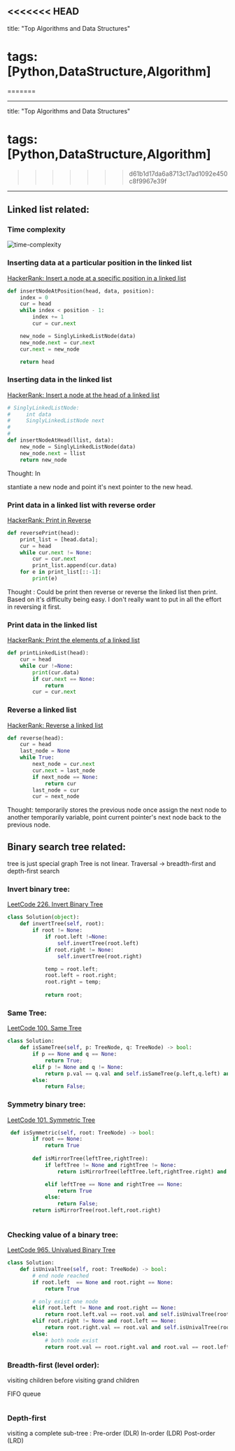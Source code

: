 <<<<<<< HEAD
---
title:  "Top Algorithms and Data Structures"
# tags: [Python,DataStructure,Algorithm] 
=======

---
title:  "Top Algorithms and Data Structures"
# tags: [Python,DataStructure,Algorithm]
>>>>>>> d61b1d17da6a8713c17ad1092e450c8f9967e39f
---

## Linked list related:

### Time complexity
![time-complexity](https://i.stack.imgur.com/SpCcj.png)

### Inserting data at a particular position in the linked list
[HackerRank: Insert a node at a specific position in a linked list](https://www.hackerrank.com/challenges/insert-a-node-at-a-specific-position-in-a-linked-list/problem)

```py
def insertNodeAtPosition(head, data, position):
    index = 0
    cur = head
    while index < position - 1:
        index += 1
        cur = cur.next

    new_node = SinglyLinkedListNode(data)
    new_node.next = cur.next
    cur.next = new_node

    return head
```

### Inserting data in the linked list

[HackerRank: Insert a node at the head of a linked list](https://www.hackerrank.com/challenges/insert-a-node-at-the-head-of-a-linked-list/problem)

```py
# SinglyLinkedListNode:
#     int data
#     SinglyLinkedListNode next
#
#
def insertNodeAtHead(llist, data):
    new_node = SinglyLinkedListNode(data)
    new_node.next = llist
    return new_node
```

Thought: In




stantiate a new node and point it's next pointer to the new head.


### Print data in a linked list with reverse order 

[HackerRank: Print in Reverse](https://www.hackerrank.com/challenges/print-the-elements-of-a-linked-list-in-reverse/problem)

```py
def reversePrint(head):
    print_list = [head.data];
    cur = head
    while cur.next != None:
        cur = cur.next
        print_list.append(cur.data)
    for e in print_list[::-1]:
        print(e)
```
Thought : Could be print then reverse or reverse the linked list then print. Based on it's difficulty being easy. I don't really want to put in all the effort in reversing it first.
### Print data in the linked list

[HackerRank: Print the elements of a linked list](https://www.hackerrank.com/challenges/print-the-elements-of-a-linked-list/problem)


```py
def printLinkedList(head):
    cur = head
    while cur !=None:
        print(cur.data)
        if cur.next == None:
            return
        cur = cur.next
```


### Reverse a linked list

[HackerRank: Reverse a linked list](https://www.hackerrank.com/challenges/reverse-a-linked-list/problem?h_r=internal-search)

```py
def reverse(head):
    cur = head
    last_node = None
    while True:
        next_node = cur.next
        cur.next = last_node
        if next_node == None:
            return cur
        last_node = cur
        cur = next_node
```

Thought: temporarily stores the previous node once assign the next node to another temporarily variable, point current pointer's next node back to the previous node.

## Binary search tree related:

tree is just special graph
Tree is not linear.
Traversal -> breadth-first and depth-first search



### Invert binary tree:
[LeetCode 226. Invert Binary Tree](https://leetcode.com/problems/invert-binary-tree/submissions/)

```py
class Solution(object):
    def invertTree(self, root):
        if root != None:
            if root.left !=None:
                self.invertTree(root.left)
            if root.right != None:
                self.invertTree(root.right)

            temp = root.left;
            root.left = root.right;
            root.right = temp;
        
            return root;
```

### Same Tree:
[LeetCode 100. Same Tree](https://leetcode.com/problems/same-tree/)

```py
class Solution:
    def isSameTree(self, p: TreeNode, q: TreeNode) -> bool:
        if p == None and q == None:
            return True;
        elif p != None and q != None:
            return p.val == q.val and self.isSameTree(p.left,q.left) and self.isSameTree(q.right,p.right)
        else:
            return False;
```

### Symmetry binary tree:
[LeetCode 101. Symmetric Tree](https://leetcode.com/problems/invert-binary-tree/submissions/)

```py
 def isSymmetric(self, root: TreeNode) -> bool:
        if root == None:
            return True
        
        def isMirrorTree(leftTree,rightTree):
            if leftTree != None and rightTree != None:
                return isMirrorTree(leftTree.left,rightTree.right) and isMirrorTree(leftTree.right,rightTree.left) and leftTree.val == rightTree.val

            elif leftTree == None and rightTree == None:
                return True
            else:
                return False;
        return isMirrorTree(root.left,root.right)
 
```
### Checking value of a binary tree:
[LeetCode 965. Univalued Binary Tree](https://leetcode.com/problems/univalued-binary-tree/)

```py
class Solution:
    def isUnivalTree(self, root: TreeNode) -> bool:
        # end node reached
        if root.left  == None and root.right == None:
            return True

        # only exist one node 
        elif root.left != None and root.right == None:
            return root.left.val == root.val and self.isUnivalTree(root.left)
        elif root.right != None and root.left == None:
            return root.right.val == root.val and self.isUnivalTree(root.right)
        else:
            # both node exist
            return root.val == root.right.val and root.val == root.left.val and self.isUnivalTree(root.left) and self.isUnivalTree(root.right)
```
### Breadth-first (level order):
visiting children before visiting grand children

FIFO queue
```py


```

### Depth-first 
visiting a complete sub-tree :
Pre-order (DLR)
In-order (LDR)
Post-order (LRD)